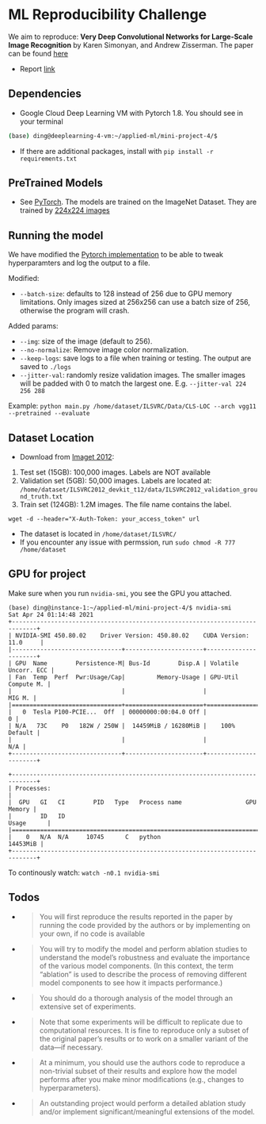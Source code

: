 # ML Reproducibility Challenge
We aim to reproduce: __Very Deep Convolutional Networks for Large-Scale Image Recognition__ by Karen Simonyan, and Andrew Zisserman. The paper can be found [here](https://arxiv.org/abs/1409.1556)

* Report [link](https://www.overleaf.com/5664642148xbhzcswsnzwy)

## Dependencies
* Google Cloud Deep Learning VM with Pytorch 1.8. You should see in your terminal 
```bash
(base) ding@deeplearning-4-vm:~/applied-ml/mini-project-4/$
``` 
* If there are additional packages, install with `pip install -r requirements.txt`

## PreTrained Models
* See [PyTorch](https://pytorch.org/vision/stable/models.html). The models are trained on the ImageNet Dataset. They are trained by [224x224 images](https://discuss.pytorch.org/t/imagenet-pretrained-models-image-dimensions/94649)


## Running the model
We have modified the [Pytorch implementation](https://github.com/pytorch/examples/tree/master/imagenet) to be able to tweak hyperparamters and log the output to a file.

Modified:
* `--batch-size`: defaults to 128 instead of 256 due to GPU memory limitations. Only images sized at 256x256 can use a batch size of 256, otherwise the program will crash.

Added params:
* `--img`: size of the image (default to 256). 
* `--no-normalize`: Remove image color normalization.
* `--keep-logs`: save logs to a file when training or testing. The output are saved to `./logs`
* `--jitter-val`: randomly resize validation images. The smaller images will be padded with 0 to match the largest one. E.g. `--jitter-val 224 256 288`

Example: `python main.py /home/dataset/ILSVRC/Data/CLS-LOC --arch vgg11 --pretrained --evaluate`

## Dataset Location
* Download from [Imaget 2012](http://image-net.org/challenges/LSVRC/2012/2012-downloads): 
1. Test set (15GB): 100,000 images. Labels are NOT available
1. Validation set (5GB): 50,000 images. Labels are located at: `/home/dataset/ILSVRC2012_devkit_t12/data/ILSVRC2012_validation_ground_truth.txt`
1. Train set (124GB): 1.2M images. The file name contains the label.
```
wget -d --header="X-Auth-Token: your_access_token" url
```
* The dataset is located in `/home/dataset/ILSVRC/`
* If you encounter any issue with permssion, run `sudo chmod -R 777 /home/dataset`

## GPU for project
Make sure when you run `nvidia-smi`, you see the GPU you attached.
```console
(base) ding@instance-1:~/applied-ml/mini-project-4/$ nvidia-smi
Sat Apr 24 01:14:48 2021       
+-----------------------------------------------------------------------------+
| NVIDIA-SMI 450.80.02    Driver Version: 450.80.02    CUDA Version: 11.0     |
|-------------------------------+----------------------+----------------------+
| GPU  Name        Persistence-M| Bus-Id        Disp.A | Volatile Uncorr. ECC |
| Fan  Temp  Perf  Pwr:Usage/Cap|         Memory-Usage | GPU-Util  Compute M. |
|                               |                      |               MIG M. |
|===============================+======================+======================|
|   0  Tesla P100-PCIE...  Off  | 00000000:00:04.0 Off |                    0 |
| N/A   73C    P0   182W / 250W |  14459MiB / 16280MiB |    100%      Default |
|                               |                      |                  N/A |
+-------------------------------+----------------------+----------------------+

+-----------------------------------------------------------------------------+
| Processes:                                                                  |
|  GPU   GI   CI        PID   Type   Process name                  GPU Memory |
|        ID   ID                                                   Usage      |
|=============================================================================|
|    0   N/A  N/A     10745      C   python                          14453MiB |
+-----------------------------------------------------------------------------+
```

To continously watch: `watch -n0.1 nvidia-smi`


## Todos
* > You will first reproduce the results reported in the paper by running the code provided by the authors or by implementing on your own, if no code is available
* > You will try to modify the model and perform ablation studies to understand the model’s robustness and evaluate the importance of the various model components. (In this context, the term “ablation” is used to describe the process of removing different model components to see how it impacts performance.)
* > You should do a thorough analysis of the model through an extensive set of experiments.
* > Note that some experiments will be difficult to replicate due to computational resources. It is fine to reproduce only a subset of the original paper’s results or to work on a smaller variant of the data—if necessary.
* > At a minimum, you should use the authors code to reproduce a non-trivial subset of their results and explore how the model performs after you make minor modifications (e.g., changes to hyperparameters).
* > An outstanding project would perform a detailed ablation study and/or implement significant/meaningful extensions of the model.
